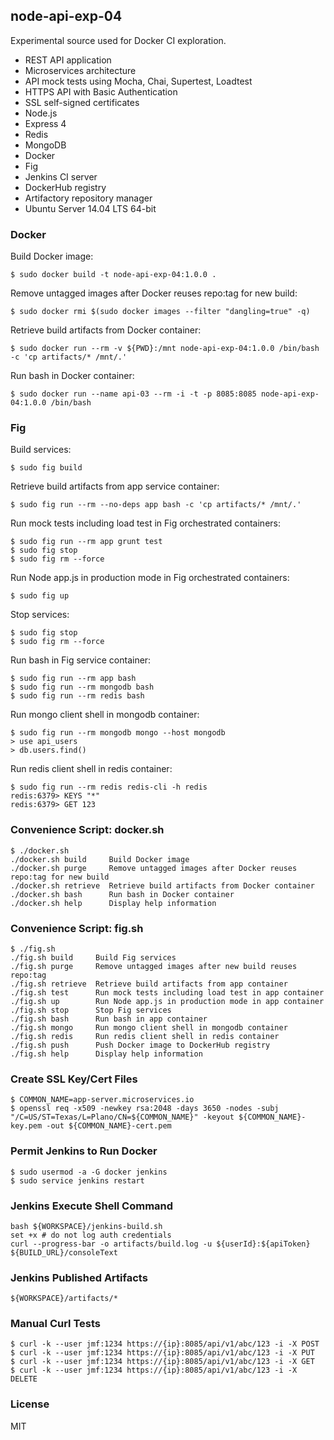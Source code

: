 ## node-api-exp-04 ##

  Experimental source used for Docker CI exploration.

  * REST API application
  * Microservices architecture
  * API mock tests using Mocha, Chai, Supertest, Loadtest
  * HTTPS API with Basic Authentication
  * SSL self-signed certificates
  * Node.js
  * Express 4
  * Redis
  * MongoDB
  * Docker
  * Fig
  * Jenkins CI server
  * DockerHub registry
  * Artifactory repository manager
  * Ubuntu Server 14.04 LTS 64-bit

### Docker ###

Build Docker image:

    $ sudo docker build -t node-api-exp-04:1.0.0 .

Remove untagged images after Docker reuses repo:tag for new build:

    $ sudo docker rmi $(sudo docker images --filter "dangling=true" -q)

Retrieve build artifacts from Docker container:

    $ sudo docker run --rm -v ${PWD}:/mnt node-api-exp-04:1.0.0 /bin/bash -c 'cp artifacts/* /mnt/.'

Run bash in Docker container:

    $ sudo docker run --name api-03 --rm -i -t -p 8085:8085 node-api-exp-04:1.0.0 /bin/bash

### Fig ###

Build services:

    $ sudo fig build

Retrieve build artifacts from app service container:

    $ sudo fig run --rm --no-deps app bash -c 'cp artifacts/* /mnt/.'

Run mock tests including load test in Fig orchestrated containers:

    $ sudo fig run --rm app grunt test
    $ sudo fig stop
    $ sudo fig rm --force

Run Node app.js in production mode in Fig orchestrated containers:

    $ sudo fig up

Stop services:

    $ sudo fig stop
    $ sudo fig rm --force

Run bash in Fig service container:

    $ sudo fig run --rm app bash
    $ sudo fig run --rm mongodb bash
    $ sudo fig run --rm redis bash

Run mongo client shell in mongodb container:

    $ sudo fig run --rm mongodb mongo --host mongodb
    > use api_users
    > db.users.find()

Run redis client shell in redis container:

    $ sudo fig run --rm redis redis-cli -h redis
    redis:6379> KEYS "*"
    redis:6379> GET 123

### Convenience Script: docker.sh ###

    $ ./docker.sh 
    ./docker.sh build     Build Docker image
    ./docker.sh purge     Remove untagged images after Docker reuses repo:tag for new build
    ./docker.sh retrieve  Retrieve build artifacts from Docker container
    ./docker.sh bash      Run bash in Docker container
    ./docker.sh help      Display help information

### Convenience Script: fig.sh ###

    $ ./fig.sh 
    ./fig.sh build     Build Fig services
    ./fig.sh purge     Remove untagged images after new build reuses repo:tag
    ./fig.sh retrieve  Retrieve build artifacts from app container
    ./fig.sh test      Run mock tests including load test in app container
    ./fig.sh up        Run Node app.js in production mode in app container
    ./fig.sh stop      Stop Fig services
    ./fig.sh bash      Run bash in app container
    ./fig.sh mongo     Run mongo client shell in mongodb container
    ./fig.sh redis     Run redis client shell in redis container
    ./fig.sh push      Push Docker image to DockerHub registry
    ./fig.sh help      Display help information

### Create SSL Key/Cert Files ###

    $ COMMON_NAME=app-server.microservices.io
    $ openssl req -x509 -newkey rsa:2048 -days 3650 -nodes -subj "/C=US/ST=Texas/L=Plano/CN=${COMMON_NAME}" -keyout ${COMMON_NAME}-key.pem -out ${COMMON_NAME}-cert.pem

### Permit Jenkins to Run Docker ###

    $ sudo usermod -a -G docker jenkins
    $ sudo service jenkins restart

### Jenkins Execute Shell Command ###

    bash ${WORKSPACE}/jenkins-build.sh
    set +x # do not log auth credentials
    curl --progress-bar -o artifacts/build.log -u ${userId}:${apiToken} ${BUILD_URL}/consoleText

### Jenkins Published Artifacts ###

    ${WORKSPACE}/artifacts/*

### Manual Curl Tests ###

    $ curl -k --user jmf:1234 https://{ip}:8085/api/v1/abc/123 -i -X POST
    $ curl -k --user jmf:1234 https://{ip}:8085/api/v1/abc/123 -i -X PUT
    $ curl -k --user jmf:1234 https://{ip}:8085/api/v1/abc/123 -i -X GET
    $ curl -k --user jmf:1234 https://{ip}:8085/api/v1/abc/123 -i -X DELETE

### License ###

  MIT

